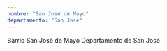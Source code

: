 ```yaml
---
nombre: "San José de Mayo"
departamento: "San José"
---
```


Barrio San José de Mayo
Departamento de San José
